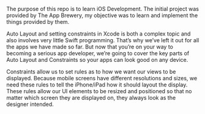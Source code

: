 The purpose of this repo is to learn iOS Development.
The initial project was provided by The App Brewery, my objective was to learn and implement the things provided by them.



Auto Layout and setting constraints in Xcode is both a complex topic and also involves very little Swift programming. That’s why we’ve left it out for all the apps we have made so far. But now that you’re on your way to becoming a serious app developer, we’re going to cover the key parts of Auto Layout and Constraints so your apps can look good on any device.

Constraints allow us to set rules as to how we want our views to be displayed. Because mobile screens have different resolutions and sizes, we need these rules to tell the iPhone/iPad how it should layout the display. These rules allow our UI elements to be resized and positioned so that no matter which screen they are displayed on, they always look as the designer intended.

